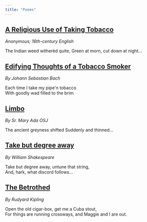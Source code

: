 ```yaml
---
title: "Poems"
---
```


## [A Religious Use of Taking Tobacco](/research/creatio/poetry/a-religous-use-of-taking-tobacco/)

*Anonymous; 16th-century English*

The Indian weed witherèd quite,
Green at morn, cut down at night…

## [Edifying Thoughts of a Tobacco Smoker](/research/creatio/poetry/edifying-thoughts-of-a-tobacco-smoker/)

*By Johann Sebastian Bach*  

Each time I take my pipe'n tobacco  
With goodly wad filled to the brim  

## [Limbo](/research/creatio/poetry/limbo)

*By Sr. Mary Ada OSJ*

The ancient greyness shifted
Suddenly and thinned…

## [Take but degree away](/research/creatio/poetry/take-but-degree-away/)

*By William Shakespeare*

Take but degree away, untune that string,  
And, hark, what discord follows…

## [The Betrothed](/research/creatio/poetry/the-betrothed/)

*By Rudyard Kipling*  

Open the old cigar-box, get me a Cuba stout,  
For things are running crossways, and Maggie and I are out.  

